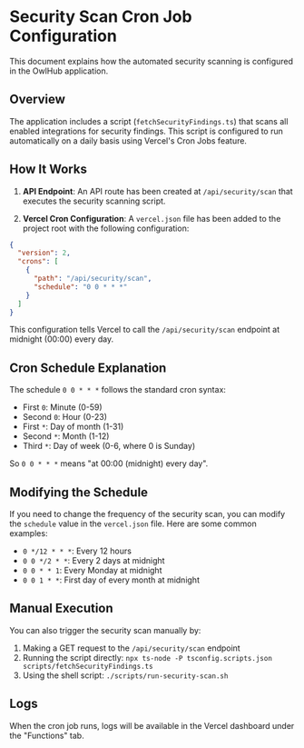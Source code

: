 # Security Scan Cron Job Configuration

This document explains how the automated security scanning is configured in the OwlHub application.

## Overview

The application includes a script (`fetchSecurityFindings.ts`) that scans all enabled integrations for security findings. This script is configured to run automatically on a daily basis using Vercel's Cron Jobs feature.

## How It Works

1. **API Endpoint**: An API route has been created at `/api/security/scan` that executes the security scanning script.

2. **Vercel Cron Configuration**: A `vercel.json` file has been added to the project root with the following configuration:

```json
{
  "version": 2,
  "crons": [
    {
      "path": "/api/security/scan",
      "schedule": "0 0 * * *"
    }
  ]
}
```

This configuration tells Vercel to call the `/api/security/scan` endpoint at midnight (00:00) every day.

## Cron Schedule Explanation

The schedule `0 0 * * *` follows the standard cron syntax:

- First `0`: Minute (0-59)
- Second `0`: Hour (0-23)
- First `*`: Day of month (1-31)
- Second `*`: Month (1-12)
- Third `*`: Day of week (0-6, where 0 is Sunday)

So `0 0 * * *` means "at 00:00 (midnight) every day".

## Modifying the Schedule

If you need to change the frequency of the security scan, you can modify the `schedule` value in the `vercel.json` file. Here are some common examples:

- `0 */12 * * *`: Every 12 hours
- `0 0 */2 * *`: Every 2 days at midnight
- `0 0 * * 1`: Every Monday at midnight
- `0 0 1 * *`: First day of every month at midnight

## Manual Execution

You can also trigger the security scan manually by:

1. Making a GET request to the `/api/security/scan` endpoint
2. Running the script directly: `npx ts-node -P tsconfig.scripts.json scripts/fetchSecurityFindings.ts`
3. Using the shell script: `./scripts/run-security-scan.sh`

## Logs

When the cron job runs, logs will be available in the Vercel dashboard under the "Functions" tab.